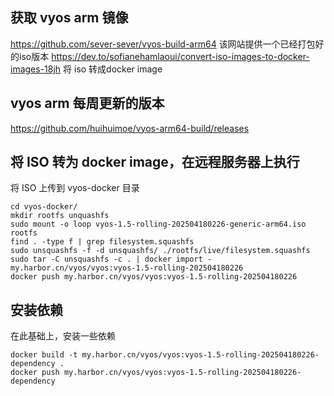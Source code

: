 ## 获取 vyos arm 镜像
https://github.com/sever-sever/vyos-build-arm64 该网站提供一个已经打包好的iso版本
https://dev.to/sofianehamlaoui/convert-iso-images-to-docker-images-18jh  将 iso 转成docker image

## vyos arm 每周更新的版本

https://github.com/huihuimoe/vyos-arm64-build/releases

## 将 ISO 转为 docker image，在远程服务器上执行
将 ISO 上传到 vyos-docker 目录
```shell
cd vyos-docker/
mkdir rootfs unquashfs
sudo mount -o loop vyos-1.5-rolling-202504180226-generic-arm64.iso rootfs
find . -type f | grep filesystem.squashfs
sudo unsquashfs -f -d unsquashfs/ ./rootfs/live/filesystem.squashfs
sudo tar -C unsquashfs -c . | docker import - my.harbor.cn/vyos/vyos:vyos-1.5-rolling-202504180226
docker push my.harbor.cn/vyos/vyos:vyos-1.5-rolling-202504180226
```
## 安装依赖
在此基础上，安装一些依赖
```shell
docker build -t my.harbor.cn/vyos/vyos:vyos-1.5-rolling-202504180226-dependency .
docker push my.harbor.cn/vyos/vyos:vyos-1.5-rolling-202504180226-dependency


```

